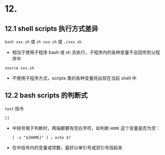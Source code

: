 # 12.

## 12.1 shell scripts 执行方式差异

`bash xxx.sh` 或 `sh xxx.sh` 或 `./xxx.sh` 

- 相当于使用子程序 bash 或 sh 去执行，子程序内的各种变量不会回传到父程序中

`source xxx.sh` 

- 不使用子程序方式，scripts 里的各种变量将出现在当前 shell 中

## 12.2 bash scripts 的判断式

`test` 指令

`[]` 

- 中括号用于判断时，两端都要有空白字符，如判断 `HOME` 这个变量是否为空：

  `[ -z "${HOME}" ] ; echo $?` 

- 在中括号内的变量或常数，最好以单引号或双引号括起来